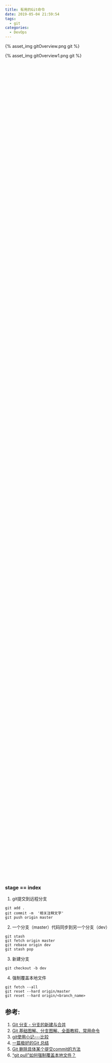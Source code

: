 ```yaml
---
title: 有用的Git命令
date: 2019-05-04 21:59:54
tags:
  - git
categories: 
  - DevOps 
---
```


<p hidden>有用的Git命令</p>

<!-- more -->

<div style="width:70%; height:70%;">
{% asset_img  gitOverview.png   git  %}

{% asset_img  gitOverview1.png   git  %}
</div>

### stage == index 


1. git提交到远程分支
```
git add .
git commit -m  '相关注释文字'
git push origin master
```

2. 一个分支（master）代码同步到另一个分支（dev）
```
git stash 
git fetch origin master 
git rebase origin dev 
git stash pop
```

3. 新建分支
```
git checkout -b dev
```

4. 强制覆盖本地文件
```
git fetch --all
git reset --hard origin/master
git reset --hard origin/<branch_name>
```

## 参考:

1. [Git 分支 - 分支的新建与合并](https://git-scm.com/book/zh/v2/Git-%E5%88%86%E6%94%AF-%E5%88%86%E6%94%AF%E7%9A%84%E6%96%B0%E5%BB%BA%E4%B8%8E%E5%90%88%E5%B9%B6)
2. [Git 基础图解、分支图解、全面教程、常用命令](https://www.cnblogs.com/cheneasternsun/p/5952830.html)
3. [git使用小记---比较](https://www.jianshu.com/p/776916f74a41)
4. [一篇极好的Git 总结](https://www.liangzl.com/get-article-detail-31025.html)
5. [Git 删除具体某个提交commit的方法](https://www.jianshu.com/p/2fd2467c27bb)
6. [“git pull”如何强制覆盖本地文件？](https://vimsky.com/article/3679.html)


